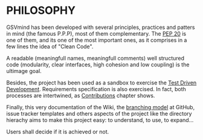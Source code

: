 PHILOSOPHY
==========
GSVmind has been developed with several principles, practices and patters in mind (the famous P.P.P), most of them complementary.
The [PEP 20](https://www.python.org/dev/peps/pep-0020/) is one of them, and its one of the most important ones, as it comprises 
in a few lines the idea of "Clean Code".

A readable (meaningfull names, meaningfull comments) well structured code (modularity, clear interfaces, high cohesion and low coupling)
is the ultimage goal.

Besides, the project has been used as a sandbox to exercise the [Test Driven Development](https://en.wikipedia.org/wiki/Test-driven_development). 
Requirements specification is also
exercised. In fact, both processes are intertwined, as [Contributions](@TODO) chapter shows.

Finally, this very documentation of the Wiki, the [branching model](https://nvie.com/posts/a-successful-git-branching-model/)
at GitHub, issue tracker templates and others aspects of the project like
the directory hierachy aims to make this project easy: to understand, to use, to expand...

Users shall decide if it is achieved or not.
